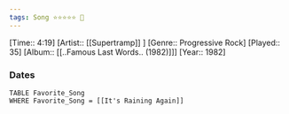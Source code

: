 ```yaml
---
tags: Song ⭐⭐⭐⭐⭐ 💛
---
```

[Time:: 4:19]
[Artist:: [[Supertramp]] ]
[Genre:: Progressive Rock]
[Played:: 35]
[Album:: [[..Famous Last Words.. (1982)]]]
[Year:: 1982]
### Dates
````dataview
TABLE Favorite_Song
WHERE Favorite_Song = [[It's Raining Again]]
````
